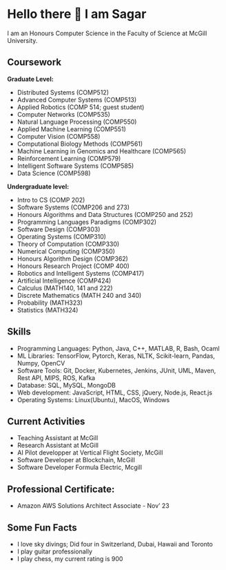# Hello there 👋 I am Sagar
I am an Honours Computer Science in the Faculty of Science at McGill University.

## Coursework

**Graduate Level:** 
- Distributed Systems (COMP512)
- Advanced Computer Systems (COMP513)
- Applied Robotics (COMP 514; guest student)
- Computer Networks (COMP535)
- Natural Language Processing (COMP550)
- Applied Machine Learning (COMP551)
- Computer Vision (COMP558)
- Computational Biology Methods (COMP561)
- Machine Learning in Genomics and Healthcare (COMP565)
- Reinforcement Learning (COMP579)
- Intelligent Software Systems (COMP585)
- Data Science (COMP598)

**Undergraduate level:** 
- Intro to CS (COMP 202)
- Software Systems (COMP206 and 273)
- Honours Algorithms and Data Structures (COMP250 and 252)
- Programming Languages Paradigms (COMP302)
- Software Design (COMP303)
- Operating Systems (COMP310)
- Theory of Computation (COMP330)
- Numerical Computing (COMP350)
- Honours Algorithm Design (COMP362)
- Honours Research Project (COMP 400)
- Robotics and Intelligent Systems (COMP417)
- Artificial Intelligence (COMP424)
- Calculus (MATH140, 141 and 222)
- Discrete Mathematics (MATH 240 and 340)
- Probability (MATH323)
- Statistics (MATH324)

## Skills
- Programming Languages: Python, Java, C++, MATLAB, R, Bash, Ocaml
- ML Libraries: TensorFlow, Pytorch, Keras, NLTK, Scikit-learn, Pandas, Numpy, OpenCV
- Software Tools: Git, Docker, Kubernetes, Jenkins, JUnit, UML, Maven, Rest API, MIPS, ROS, Kafka
- Database: SQL, MySQL, MongoDB
- Web development: JavaScript, HTML, CSS, jQuery, Node.js, React.js
- Operating Systems: Linux(Ubuntu), MacOS, Windows

## Current Activities
- Teaching Assistant at McGill
- Research Assistant at McGill
- AI Pilot developper at Vertical Flight Society, McGill
- Software Developer at Blockchain, McGill
- Software Developer Formula Electric, Mcgill

## Professional Certificate:
- Amazon AWS Solutions Architect Associate - Nov’ 23

## Some Fun Facts
- I love sky divings; Did four in Switzerland, Dubai, Hawaii and Toronto
- I play guitar professionally
- I play chess, my current rating is 900

<!--
**Sagarnandeshwar/Sagarnandeshwar** is a ✨ _special_ ✨ repository because its `README.md` (this file) appears on your GitHub profile.

Here are some ideas to get you started:

- 🔭 I’m currently working on ...
- 🌱 I’m currently learning ...
- 👯 I’m looking to collaborate on ...
- 🤔 I’m looking for help with ...
- 💬 Ask me about ...
- 📫 How to reach me: ...
- 😄 Pronouns: ...
- ⚡ Fun fact: ...
-->
